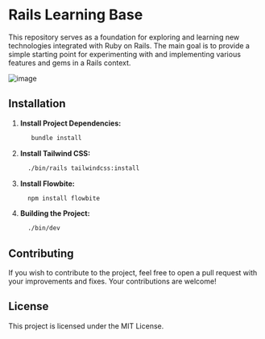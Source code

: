 # Rails Learning Base

This repository serves as a foundation for exploring and learning new technologies integrated with Ruby on Rails. The main goal is to provide a simple starting point for experimenting with and implementing various features and gems in a Rails context.

![image](https://github.com/user-attachments/assets/e0cf6e26-81f3-4515-be47-cd4f7a34863b)


## Installation

1. **Install Project Dependencies:**

    ```bash
       bundle install
    ```

2. **Install Tailwind CSS:**

    ```bash
      ./bin/rails tailwindcss:install
    ```

3. **Install Flowbite:**
    ```bash
      npm install flowbite
    ```

4. **Building the Project:**
    ```bash
      ./bin/dev
    ```

## Contributing
If you wish to contribute to the project, feel free to open a pull request with your improvements and fixes. Your contributions are welcome!

## License
This project is licensed under the MIT License.
